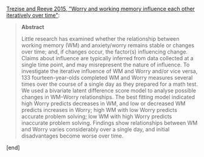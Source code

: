 [Trezise and Reeve 2015, "Worry and working memory influence each other iteratively over time"](http://www.tandfonline.com/doi/abs/10.1080/02699931.2014.1002755?journalCode=pcem20):

> **Abstract**
> 
> Little research has examined whether the relationship between working memory (WM) and anxiety/worry remains stable or changes over time; and, if changes occur, the factor(s) influencing change. Claims about influence are typically inferred from data collected at a single time point, and may misrepresent the nature of influence. To investigate the iterative influence of WM and Worry and/or vice versa, 133 fourteen-year-olds completed WM and Worry measures several times over the course of a single day as they prepared for a math test. We used a bivariate latent difference score model to analyse possible changes in WM–Worry relationships. The best fitting model indicated high Worry predicts decreases in WM, and low or decreased WM predicts increases in Worry; high WM with low Worry predicts accurate problem solving; low WM with high Worry predicts inaccurate problem solving. Findings show relationships between WM and Worry varies considerably over a single day, and initial disadvantages become worse over time.

[end]